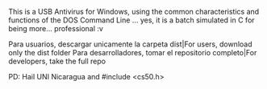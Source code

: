 This is a USB Antivirus for Windows, using the common characteristics and functions of the DOS Command Line
... yes, it is a batch simulated in C for being more... professional :v

Para usuarios, descargar unicamente la carpeta dist|For users, download only the dist folder
Para desarrolladores, tomar el repositorio completo|For developers, take the full repo

PD: Hail UNI Nicaragua and #include <cs50.h>